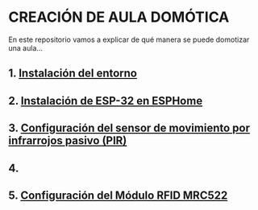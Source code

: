 # CREACIÓN DE AULA DOMÓTICA
En este repositorio vamos a explicar de qué manera se puede domotizar una aula...

## 1. [Instalación del entorno](https://github.com/ieshm-2daw/edificios-inteligentes-final-rec/blob/main/Instalaci%C3%B3n%20del%20entorno.md)

## 2. [Instalación de ESP-32 en ESPHome](https://github.com/ieshm-2daw/edificios-inteligentes-final-rec/blob/main/Instalaci%C3%B3n%20de%20ESP-32%20en%20ESPHome.md)

## 3. [Configuración del sensor de movimiento por infrarrojos pasivo (PIR)](https://github.com/ieshm-2daw/edificios-inteligentes-final-rec/blob/main/Configuración%20del%20Sensor%20de%20movimiento%20por%20infrarrojos%20pasivo%20(PIR).md)

## 4.

## 5. [Configuración del Módulo RFID MRC522](https://github.com/ieshm-2daw/edificios-inteligentes-final-rec/blob/main/Configuraci%C3%B3n%20del%20M%C3%B3dulo%20RFID%20MRC522.md)
